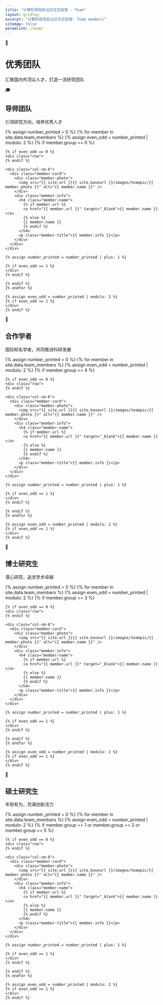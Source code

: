 ```yaml
---
title: "计算机视觉前沿交叉实验室 - Team"
layout: gridlay
excerpt: "计算机视觉前沿交叉实验室: Team members"
sitemap: false
permalink: /team/
---
```


<!-- 英雄区域 -->
<div class="team-hero">
  <div class="team-hero-content">
    <div class="team-hero-icon">👥</div>
    <h1 class="team-title">优秀团队</h1>
    <p class="team-subtitle">汇聚国内外顶尖人才，打造一流研究团队</p>
  </div>
</div>

<!-- 导师团队 -->
<div class="team-section">
  <div class="section-header">
    <div class="section-icon">🎓</div>
    <div>
      <h2 class="section-title">导师团队</h2>
      <p class="section-description">引领研究方向，培养优秀人才</p>
    </div>
  </div>
  
  <div class="team-grid">
    {% assign number_printed = 0 %}
    {% for member in site.data.team_members %}
    {% assign even_odd = number_printed | modulo: 2 %}
    {% if member.group == 0 %}
    
    {% if even_odd == 0 %}
    <div class="row">
    {% endif %}
    
    <div class="col-sm-6">
      <div class="member-card">
        <div class="member-photo">
          <img src="{{ site.url }}{{ site.baseurl }}/images/teampic/{{ member.photo }}" alt="{{ member.name }}" />
        </div>
        <div class="member-info">
          <h4 class="member-name">
            {% if member.url %}
            <a href="{{ member.url }}" target="_blank">{{ member.name }}</a>
            {% else %}
            {{ member.name }}
            {% endif %}
          </h4>
          <p class="member-title">{{ member.info }}</p>
        </div>
      </div>
    </div>
    
    {% assign number_printed = number_printed | plus: 1 %}
    
    {% if even_odd == 1 %}
    </div>
    {% endif %}
    
    {% endif %}
    {% endfor %}
    
    {% assign even_odd = number_printed | modulo: 2 %}
    {% if even_odd == 1 %}
    </div>
    {% endif %}
  </div>
</div>

<!-- 合作学者 -->
<div class="team-section">
  <div class="section-header">
    <div class="section-icon">🤝</div>
    <div>
      <h2 class="section-title">合作学者</h2>
      <p class="section-description">国际知名学者，共同推进科研发展</p>
    </div>
  </div>
  
  <div class="team-grid">
    {% assign number_printed = 0 %}
    {% for member in site.data.team_members %}
    {% assign even_odd = number_printed | modulo: 2 %}
    {% if member.group == 4 %}
    
    {% if even_odd == 0 %}
    <div class="row">
    {% endif %}
    
    <div class="col-sm-6">
      <div class="member-card">
        <div class="member-photo">
          <img src="{{ site.url }}{{ site.baseurl }}/images/teampic/{{ member.photo }}" alt="{{ member.name }}" />
        </div>
        <div class="member-info">
          <h4 class="member-name">
            {% if member.url %}
            <a href="{{ member.url }}" target="_blank">{{ member.name }}</a>
            {% else %}
            {{ member.name }}
            {% endif %}
          </h4>
          <p class="member-title">{{ member.info }}</p>
        </div>
      </div>
    </div>
    
    {% assign number_printed = number_printed | plus: 1 %}
    
    {% if even_odd == 1 %}
    </div>
    {% endif %}
    
    {% endif %}
    {% endfor %}
    
    {% assign even_odd = number_printed | modulo: 2 %}
    {% if even_odd == 1 %}
    </div>
    {% endif %}
  </div>
</div>

<!-- 博士研究生 -->
<div class="team-section">
  <div class="section-header">
    <div class="section-icon">🎯</div>
    <div>
      <h2 class="section-title">博士研究生</h2>
      <p class="section-description">潜心研究，追求学术卓越</p>
    </div>
  </div>
  
  <div class="team-grid">
    {% assign number_printed = 0 %}
    {% for member in site.data.team_members %}
    {% assign even_odd = number_printed | modulo: 2 %}
    {% if member.group == 3 %}
    
    {% if even_odd == 0 %}
    <div class="row">
    {% endif %}
    
    <div class="col-sm-6">
      <div class="member-card">
        <div class="member-photo">
          <img src="{{ site.url }}{{ site.baseurl }}/images/teampic/{{ member.photo }}" alt="{{ member.name }}" />
        </div>
        <div class="member-info">
          <h4 class="member-name">
            {% if member.url %}
            <a href="{{ member.url }}" target="_blank">{{ member.name }}</a>
            {% else %}
            {{ member.name }}
            {% endif %}
          </h4>
          <p class="member-title">{{ member.info }}</p>
        </div>
      </div>
    </div>
    
    {% assign number_printed = number_printed | plus: 1 %}
    
    {% if even_odd == 1 %}
    </div>
    {% endif %}
    
    {% endif %}
    {% endfor %}
    
    {% assign even_odd = number_printed | modulo: 2 %}
    {% if even_odd == 1 %}
    </div>
    {% endif %}
  </div>
</div>

<!-- 硕士研究生 -->
<div class="team-section">
  <div class="section-header">
    <div class="section-icon">🌟</div>
    <div>
      <h2 class="section-title">硕士研究生</h2>
      <p class="section-description">年轻有为，充满创新活力</p>
    </div>
  </div>
  
  <div class="team-grid">
    {% assign number_printed = 0 %}
    {% for member in site.data.team_members %}
    {% assign even_odd = number_printed | modulo: 2 %}
    {% if member.group == 1 or member.group == 2 or member.group == 5 %}
    
    {% if even_odd == 0 %}
    <div class="row">
    {% endif %}
    
    <div class="col-sm-6">
      <div class="member-card">
        <div class="member-photo">
          <img src="{{ site.url }}{{ site.baseurl }}/images/teampic/{{ member.photo }}" alt="{{ member.name }}" />
        </div>
        <div class="member-info">
          <h4 class="member-name">
            {% if member.url %}
            <a href="{{ member.url }}" target="_blank">{{ member.name }}</a>
            {% else %}
            {{ member.name }}
            {% endif %}
          </h4>
          <p class="member-title">{{ member.info }}</p>
        </div>
      </div>
    </div>
    
    {% assign number_printed = number_printed | plus: 1 %}
    
    {% if even_odd == 1 %}
    </div>
    {% endif %}
    
    {% endif %}
    {% endfor %}
    
    {% assign even_odd = number_printed | modulo: 2 %}
    {% if even_odd == 1 %}
    </div>
    {% endif %}
  </div>
</div>










